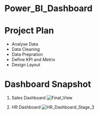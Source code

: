 # Power_BI_Dashboard
 
# Project Plan
 - Analyse Data
 - Data Cleaning
 - Data Prepration
 - Define KPI and Metrix
 - Design Layout
 
 # Dashboard Snapshot
 1. Sales Dashboard
 ![Final_View](https://user-images.githubusercontent.com/118588061/219268212-fe40af67-af5b-4f95-9841-a4cafb7bb531.png)
 
 2. HR Dashboard
 ![HR_Dashboard_Stage_3](https://user-images.githubusercontent.com/118588061/219267516-e139dd2e-8abc-45ef-86ad-648fb36b606f.PNG)
